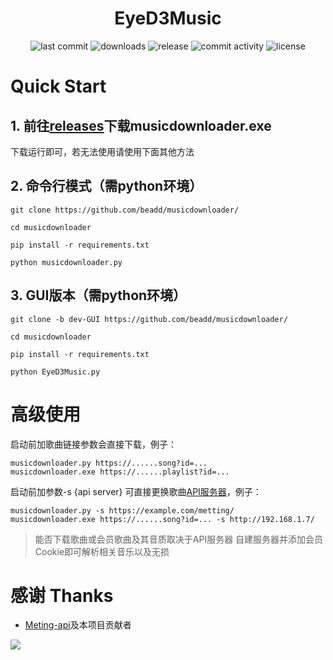 <h1 align="center">EyeD3Music</h1>

<p align="center">
<img src="https://img.shields.io/github/last-commit/beadd/musicdownloader.svg?style=flat" alt="last commit">
<img src="https://img.shields.io/github/downloads/beadd/musicdownloader/total?style=flat" alt="downloads">
<img src="https://img.shields.io/github/v/release/beadd/musicdownloader?style=flat" alt="release">
<img src="https://img.shields.io/github/commit-activity/y/beadd/musicdownloader?style=flat" alt="commit activity">
<img src="https://img.shields.io/badge/license-MIT-blue.svg?longCache=true&style=flat" alt="license">
</p>

# Quick Start
## 1.  前往[releases](https://github.com/Beadd/MusicDownloader/releases)下载musicdownloader.exe
下载运行即可，若无法使用请使用下面其他方法

## 2.  命令行模式（需python环境）

```
git clone https://github.com/beadd/musicdownloader/
```
```
cd musicdownloader
```
```
pip install -r requirements.txt
```
```
python musicdownloader.py
```

## 3.  GUI版本（需python环境）

```
git clone -b dev-GUI https://github.com/beadd/musicdownloader/
```
```
cd musicdownloader
```
```
pip install -r requirements.txt
```
```
python EyeD3Music.py
```

# 高级使用
启动前加歌曲链接参数会直接下载，例子：
```
musicdownloader.py https://......song?id=...
musicdownloader.exe https://......playlist?id=...
```
启动前加参数-s {api server} 可直接更换歌曲[API服务器](https://github.com/injahow/meting-api)，例子：
```
musicdownloader.py -s https://example.com/metting/
musicdownloader.exe https://......song?id=... -s http://192.168.1.7/
```
> 能否下载歌曲或会员歌曲及其音质取决于API服务器
> 自建服务器并添加会员Cookie即可解析相关音乐以及无损

# 感谢 Thanks
- [Meting-api](https://github.com/injahow/meting-api)及本项目贡献者
<a href="https://github.com/beadd/musicdownloader/graphs/contributors">
  <img src="https://contrib.rocks/image?repo=beadd/musicdownloader" />
</a>
